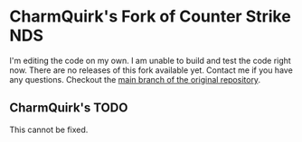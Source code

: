 
# CharmQuirk's Fork of Counter Strike NDS

I'm editing the code on my own. I am unable to build and test the code right now. There are no releases of this fork available yet. Contact me if you have any questions. Checkout the [main branch of the original repository](https://github.com/Fewnity/Counter-Strike-Nintendo-DS).

## CharmQuirk's TODO

This cannot be fixed.
